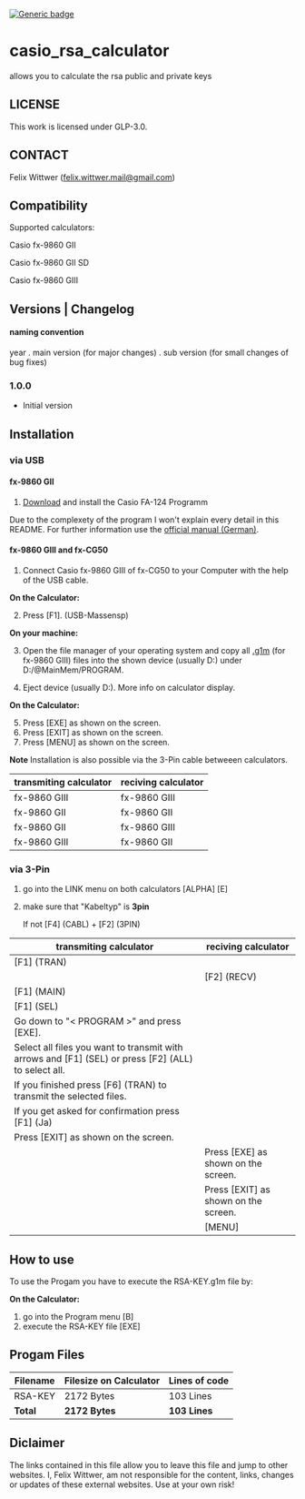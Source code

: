 [![Generic badge](https://img.shields.io/badge/newest_version-1.0.0-<COLOR>.svg)](https://github.com/felixwittwer/casio_rsa_calculator/releases)

# casio_rsa_calculator
allows you to calculate the rsa public and private keys


## LICENSE
This work is licensed under GLP-3.0.


## CONTACT
Felix Wittwer (felix.wittwer.mail@gmail.com)

<div id=compatibility>
  
## Compatibility
Supported calculators:

Casio fx-9860 GII

Casio fx-9860 GII SD

Casio fx-9860 GIII

</div>


## Versions | Changelog
#### naming convention 
year . main version (for major changes) . sub version (for small changes of bug fixes)

### 1.0.0
- Initial version

## Installation
### via USB
#### fx-9860 GII
1. [Download](https://edu.casio.com/dl/) and install the Casio FA-124 Programm

Due to the complexety of the program I won't explain every detail in this README. For further information use the [official manual (German)](https://support.casio.com/storage/de/manual/pdf/DE/004/FA-124_DE.pdf).

#### fx-9860 GIII and fx-CG50
1. Connect Casio fx-9860 GIII of fx-CG50 to your Computer with the help of the USB cable.

**On the Calculator:** <br>

2. Press [F1]. (USB-Massensp)

**On your machine:** <br>

3. Open the file manager of your operating system and copy all [.g1m](#program_files) (for fx-9860 GIII) files into the shown device (usually D:) under D:/@MainMem/PROGRAM.

4. Eject device (usually D:). More info on calculator display.

**On the Calculator:** <br>

5. Press [EXE] as shown on the screen. <br>
6. Press [EXIT] as shown on the screen. <br>
7. Press [MENU] as shown on the screen. <br>

**Note**
Installation is also possible via the 3-Pin cable betweeen calculators.

| transmiting calculator | reciving calculator |
| ----------------- | ----------------- |
|fx-9860 GIII | fx-9860 GIII | 
| fx-9860 GII | fx-9860 GII |
| fx-9860 GII | fx-9860 GIII |
| fx-9860 GIII | fx-9860 GII |

### via 3-Pin
1. go into the LINK menu on both calculators [ALPHA] [E]
2. make sure that "Kabeltyp" is **3pin**
   
   If not [F4] (CABL) + [F2] (3PIN)
   
| transmiting calculator | reciving calculator |
| ----------------- | ----------------- |
| [F1] (TRAN)| |
|| [F2] (RECV) |
| [F1] (MAIN)| |
| [F1] (SEL)| |
| Go down to "< PROGRAM >" and press [EXE]. | |
| Select all files you want to transmit with arrows and [F1] (SEL) or press [F2] (ALL) to select all. | |
| If you finished press [F6] (TRAN) to transmit the selected files. | |
| If you get asked for confirmation press [F1] (Ja) | |
| Press [EXIT] as shown on the screen.| |
| | Press [EXE] as shown on the screen.|
| | Press [EXIT] as shown on the screen.|
| | [MENU] |

## How to use
To use the Progam you have to execute the RSA-KEY.g1m file by:

**On the Calculator:** <br>
1. go into the Program menu [B]
2. execute the RSA-KEY file [EXE]

<div id=program_files> 
  
## Progam Files

| Filename   | Filesize on Calculator | Lines of code |
| ---------- | ---------------------- | ------------- |
| RSA-KEY    | 2172 Bytes             | 103  Lines    |
| **Total**  | **2172 Bytes**         | **103 Lines** |

</div>

## Diclaimer
The links contained in this file allow you to leave this file and jump to other websites. I, Felix Wittwer, am not responsible for the content, links, changes or updates of these external websites. Use at your own risk!
